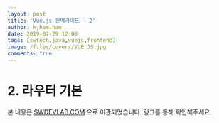 ```yaml
---
layout: post
title: 'Vue.js 완벽가이드 - 2'
author: kjham.ham
date: 2019-07-29 12:00
tags: [swtech,java,vuejs,frontend]
image: /files/covers/VUE_JS.jpg
comments: true
---
```


# 2. 라우터 기본

본 내용은 [SWDEVLAB.COM](https://swdevlab.com/37) 으로 이관되었습니다.
링크를 통해 확인해주세요.